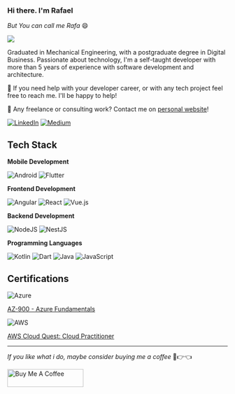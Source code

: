 ### Hi there. I'm Rafael
_But You can call me Rafa_ :smile:

![](https://komarev.com/ghpvc/?username=rafamatosaraujo)



Graduated in Mechanical Engineering, with a postgraduate degree in Digital Business.
Passionate about technology, I'm a self-taught developer with more than 5 years of experience with software development and architecture.

💬 If you need help with your developer career, or with any tech project feel free to reach me. I'll be happy to help! 

💼 Any freelance or consulting work? Contact me on [personal website](https://rafamatosaraujo.com)!


[![LinkedIn](https://img.shields.io/badge/linkedin-%230077B5.svg?style=for-the-badge&logo=linkedin&logoColor=white)](https://www.linkedin.com/in/rafamatosaraujo/)
[![Medium](https://img.shields.io/badge/Medium-12100E?style=for-the-badge&logo=medium&logoColor=white)](https://medium.com/@rafamatosaraujo)


## Tech Stack

**Mobile Development** 

![Android](https://img.shields.io/badge/Android-3DDC84?style=for-the-badge&logo=android&logoColor=white) ![Flutter](https://img.shields.io/badge/Flutter-%2302569B.svg?style=for-the-badge&logo=Flutter&logoColor=white) 

**Frontend Development**

![Angular](https://img.shields.io/badge/angular-%23DD0031.svg?style=for-the-badge&logo=angular&logoColor=white) ![React](https://img.shields.io/badge/react-%2320232a.svg?style=for-the-badge&logo=react&logoColor=%2361DAFB) ![Vue.js](https://img.shields.io/badge/vuejs-%2335495e.svg?style=for-the-badge&logo=vuedotjs&logoColor=%234FC08D)

**Backend Development**

![NodeJS](https://img.shields.io/badge/node.js-6DA55F?style=for-the-badge&logo=node.js&logoColor=white) ![NestJS](https://img.shields.io/badge/nestjs-%23E0234E.svg?style=for-the-badge&logo=nestjs&logoColor=white)

**Programming Languages**

![Kotlin](https://img.shields.io/badge/kotlin-%237F52FF.svg?style=for-the-badge&logo=kotlin&logoColor=white) ![Dart](https://img.shields.io/badge/dart-%230175C2.svg?style=for-the-badge&logo=dart&logoColor=white) ![Java](https://img.shields.io/badge/java-%23ED8B00.svg?style=for-the-badge&logo=java&logoColor=white) ![JavaScript](https://img.shields.io/badge/javascript-%23323330.svg?style=for-the-badge&logo=javascript&logoColor=%23F7DF1E)

## Certifications

![Azure](https://img.shields.io/badge/azure-%230072C6.svg?style=for-the-badge&logo=microsoftazure&logoColor=white)

[AZ-900 - Azure Fundamentals](https://www.credly.com/badges/78697543-420e-456c-9062-d77289e5e807/public_url)

![AWS](https://img.shields.io/badge/AWS-%23FF9900.svg?style=for-the-badge&logo=amazon-aws&logoColor=white)

[AWS Cloud Quest: Cloud Practitioner](https://www.credly.com/badges/b7c0c043-ab3f-4d09-942a-7f3711d6a354/linked_in_profile)

---

_If you like what i do, maybe consider buying me a coffee_ 🥺👉👈

<a href="https://www.buymeacoffee.com/rafamatosaraujo" target="_blank"><img src="https://cdn.buymeacoffee.com/buttons/default-orange.png" alt="Buy Me A Coffee" height="41" width="174"></a>

<!--
**rafamatosaraujo/rafamatosaraujo** is a ✨ _special_ ✨ repository because its `README.md` (this file) appears on your GitHub profile.

Here are some ideas to get you started:

- 🔭 I’m currently working on ...
- 🌱 I’m currently learning ...
- 👯 I’m looking to collaborate on ...
- 🤔 I’m looking for help with ...
- 💬 Ask me about ...
- 📫 How to reach me: ...
- 😄 Pronouns: ...
- ⚡ Fun fact: ...
-->
